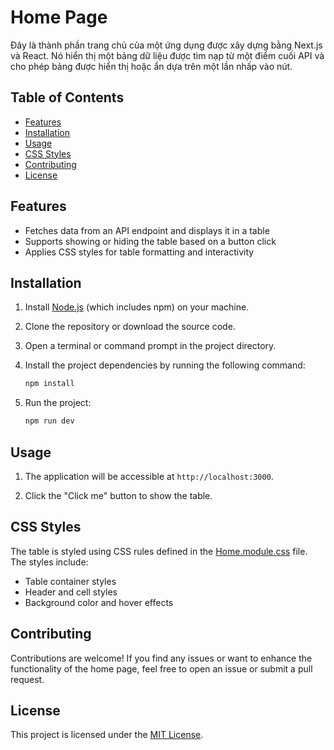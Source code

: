 # Home Page
Đây là thành phần trang chủ của một ứng dụng được xây dựng bằng Next.js và React. Nó hiển thị một bảng dữ liệu được tìm nạp từ một điểm cuối API và cho phép bảng được hiển thị hoặc ẩn dựa trên một lần nhấp vào nút.

## Table of Contents
- [Features](#features)
- [Installation](#installation)
- [Usage](#usage)
- [CSS Styles](#css-styles)
- [Contributing](#contributing)
- [License](#license)

## Features

- Fetches data from an API endpoint and displays it in a table
- Supports showing or hiding the table based on a button click
- Applies CSS styles for table formatting and interactivity

## Installation

1. Install [Node.js](https://nodejs.org) (which includes npm) on your machine.

2. Clone the repository or download the source code.

3. Open a terminal or command prompt in the project directory.

4. Install the project dependencies by running the following command:
   ```bash
   npm install

5. Run the project:
   ```bash
   npm run dev

## Usage

1. The application will be accessible at `http://localhost:3000`.

2. Click the "Click me" button to show the table.

## CSS Styles

The table is styled using CSS rules defined in the [Home.module.css](./styles/Home.module.css) file. The styles include:

- Table container styles
- Header and cell styles
- Background color and hover effects

## Contributing

Contributions are welcome! If you find any issues or want to enhance the functionality of the home page, feel free to open an issue or submit a pull request.

## License

This project is licensed under the [MIT License](LICENSE).
